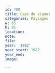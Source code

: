 ```yaml
---
id: 780
title: Ceps de vignes
categories: Paysages
w: 65
h: 81
location:
note:
file:
year: '1982'
year_start: 1982
year_end:
image:

---
```


